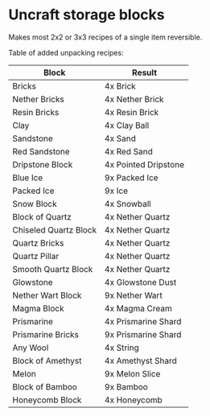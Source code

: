 # Uncraft storage blocks

Makes most 2x2 or 3x3 recipes of a single item reversible.

Table of added unpacking recipes:

| Block                     | Result               |
|---------------------------|----------------------|
| Bricks                    | 4x Brick             |
| Nether Bricks             | 4x Nether Brick      |
| Resin Bricks              | 4x Resin Brick       |
| Clay                      | 4x Clay Ball         |
| Sandstone                 | 4x Sand              |
| Red Sandstone             | 4x Red Sand          |
| Dripstone Block           | 4x Pointed Dripstone |
| Blue Ice                  | 9x Packed Ice        |
| Packed Ice                | 9x Ice               |
| Snow Block                | 4x Snowball          |
| Block of Quartz           | 4x Nether Quartz     |
| Chiseled Quartz Block     | 4x Nether Quartz     |
| Quartz Bricks             | 4x Nether Quartz     |
| Quartz Pillar             | 4x Nether Quartz     |
| Smooth Quartz Block       | 4x Nether Quartz     |
| Glowstone                 | 4x Glowstone Dust    |
| Nether Wart Block         | 9x Nether Wart       |
| Magma Block               | 4x Magma Cream       |
| Prismarine                | 4x Prismarine Shard  |
| Prismarine Bricks         | 9x Prismarine Shard  |
| Any Wool                  | 4x String            |
| Block of Amethyst         | 4x Amethyst Shard    |
| Melon                     | 9x Melon Slice       |
| Block of Bamboo           | 9x Bamboo            |
| Honeycomb Block           | 4x Honeycomb         |
